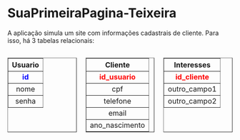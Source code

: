 # SuaPrimeiraPagina-Teixeira

A aplicação simula um site com informações cadastrais de cliente. Para isso, há 3 tabelas relacionais:
<div style="display: flex; gap: 20px;">

  <!-- Tabela Usuario -->
  <table border="1" style="border-collapse: collapse; text-align: center;">
    <tr>
      <th>Usuario</th>
    </tr>
    <tr>
      <td><span style="color:blue; font-weight:bold;">id</span></td>
    </tr>
    <tr>
      <td>nome</td>
    </tr>
    <tr>
      <td>senha</td>
    </tr>
  </table>

  <!-- Tabela Cliente -->
  <table border="1" style="border-collapse: collapse; text-align: center;">
    <tr>
      <th>Cliente</th>
    </tr>
    <tr>
      <td><span style="color:red; font-weight:bold;">id_usuario</span></td>
    </tr>
    <tr>
      <td>cpf</td>
    </tr>
    <tr>
      <td>telefone</td>
    </tr>
    <tr>
      <td>email</td>
    </tr>
    <tr>
      <td>ano_nascimento</td>
    </tr>
  </table>

  <!-- Tabela Interesses -->
  <table border="1" style="border-collapse: collapse; text-align: center;">
    <tr>
      <th>Interesses</th>
    </tr>
    <tr>
      <td><span style="color:red; font-weight:bold;">id_cliente</span></td>
    </tr>
    <tr>
      <td>outro_campo1</td>
    </tr>
    <tr>
      <td>outro_campo2</td>
    </tr>
  </table>

</div>
